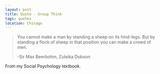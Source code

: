 ```yaml
---
layout: post
title: Quote - Group Think
tags: quotes
location: Chicago
---
```


> You cannot make a man by standing a sheep on its hind-legs. But by standing a flock of sheep in that position you can make a crowd of men.
>
> -Sir Max Beerbohm, Zuleika Dobson

From my Social Psychology textbook.
